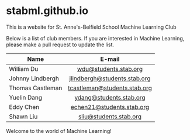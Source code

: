 # stabml.github.io

This is a website for St. Anne's-Belfield School Machine Learning Club

Below is a list of club members. If you are interested in Machine Learning, please make a pull request to update the list.

|      Name     |     E-mail    |
| ------------- |:-------------:|
| William Du    | wdu@students.stab.org |
| Johnny Lindbergh |  jlindbergh@students.stab.org     |
| Thomas Castleman | tcastleman@students.stab.org      |
| Yuelin Dang | ydang@students.stab.org |
| Eddy Chen | echen21@students.stab.org |
| Shawn Liu | sliu@students.stab.org |

Welcome to the world of Machine Learning!
